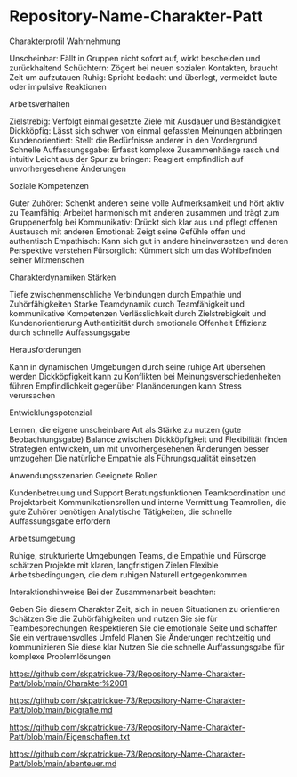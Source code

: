 # Repository-Name-Charakter-Patt
Charakterprofil
Wahrnehmung

Unscheinbar: Fällt in Gruppen nicht sofort auf, wirkt bescheiden und zurückhaltend
Schüchtern: Zögert bei neuen sozialen Kontakten, braucht Zeit um aufzutauen
Ruhig: Spricht bedacht und überlegt, vermeidet laute oder impulsive Reaktionen

Arbeitsverhalten

Zielstrebig: Verfolgt einmal gesetzte Ziele mit Ausdauer und Beständigkeit
Dickköpfig: Lässt sich schwer von einmal gefassten Meinungen abbringen
Kundenorientiert: Stellt die Bedürfnisse anderer in den Vordergrund
Schnelle Auffassungsgabe: Erfasst komplexe Zusammenhänge rasch und intuitiv
Leicht aus der Spur zu bringen: Reagiert empfindlich auf unvorhergesehene Änderungen

Soziale Kompetenzen

Guter Zuhörer: Schenkt anderen seine volle Aufmerksamkeit und hört aktiv zu
Teamfähig: Arbeitet harmonisch mit anderen zusammen und trägt zum Gruppenerfolg bei
Kommunikativ: Drückt sich klar aus und pflegt offenen Austausch mit anderen
Emotional: Zeigt seine Gefühle offen und authentisch
Empathisch: Kann sich gut in andere hineinversetzen und deren Perspektive verstehen
Fürsorglich: Kümmert sich um das Wohlbefinden seiner Mitmenschen

Charakterdynamiken
Stärken

Tiefe zwischenmenschliche Verbindungen durch Empathie und Zuhörfähigkeiten
Starke Teamdynamik durch Teamfähigkeit und kommunikative Kompetenzen
Verlässlichkeit durch Zielstrebigkeit und Kundenorientierung
Authentizität durch emotionale Offenheit
Effizienz durch schnelle Auffassungsgabe

Herausforderungen

Kann in dynamischen Umgebungen durch seine ruhige Art übersehen werden
Dickköpfigkeit kann zu Konflikten bei Meinungsverschiedenheiten führen
Empfindlichkeit gegenüber Planänderungen kann Stress verursachen

Entwicklungspotenzial

Lernen, die eigene unscheinbare Art als Stärke zu nutzen (gute Beobachtungsgabe)
Balance zwischen Dickköpfigkeit und Flexibilität finden
Strategien entwickeln, um mit unvorhergesehenen Änderungen besser umzugehen
Die natürliche Empathie als Führungsqualität einsetzen

Anwendungsszenarien
Geeignete Rollen

Kundenbetreuung und Support
Beratungsfunktionen
Teamkoordination und Projektarbeit
Kommunikationsrollen und interne Vermittlung
Teamrollen, die gute Zuhörer benötigen
Analytische Tätigkeiten, die schnelle Auffassungsgabe erfordern

Arbeitsumgebung

Ruhige, strukturierte Umgebungen
Teams, die Empathie und Fürsorge schätzen
Projekte mit klaren, langfristigen Zielen
Flexible Arbeitsbedingungen, die dem ruhigen Naturell entgegenkommen

Interaktionshinweise
Bei der Zusammenarbeit beachten:

Geben Sie diesem Charakter Zeit, sich in neuen Situationen zu orientieren
Schätzen Sie die Zuhörfähigkeiten und nutzen Sie sie für Teambesprechungen
Respektieren Sie die emotionale Seite und schaffen Sie ein vertrauensvolles Umfeld
Planen Sie Änderungen rechtzeitig und kommunizieren Sie diese klar
Nutzen Sie die schnelle Auffassungsgabe für komplexe Problemlösungen


https://github.com/skpatrickue-73/Repository-Name-Charakter-Patt/blob/main/Charakter%2001

https://github.com/skpatrickue-73/Repository-Name-Charakter-Patt/blob/main/biografie.md

https://github.com/skpatrickue-73/Repository-Name-Charakter-Patt/blob/main/Eigenschaften.txt

https://github.com/skpatrickue-73/Repository-Name-Charakter-Patt/blob/main/abenteuer.md

